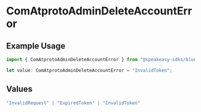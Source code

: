 # ComAtprotoAdminDeleteAccountError

## Example Usage

```typescript
import { ComAtprotoAdminDeleteAccountError } from "@speakeasy-sdks/bluesky/models/errors";

let value: ComAtprotoAdminDeleteAccountError = "InvalidToken";
```

## Values

```typescript
"InvalidRequest" | "ExpiredToken" | "InvalidToken"
```